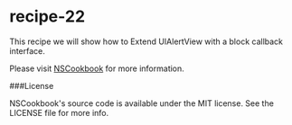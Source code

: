 recipe-22
=========

This recipe we will show how to Extend UIAlertView with a block callback interface.

Please visit [NSCookbook](http://nscookbook.com) for more information.


###License

NSCookbook's source code is available under the MIT license. See the LICENSE file for more info.